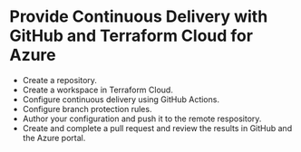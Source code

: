 # **Provide Continuous Delivery with GitHub and Terraform Cloud for Azure**

* Create a repository.
* Create a workspace in Terraform Cloud.
* Configure continuous delivery using GitHub Actions.
* Configure branch protection rules.
* Author your configuration and push it to the remote respository.
* Create and complete a pull request and review the results in GitHub and the Azure portal.